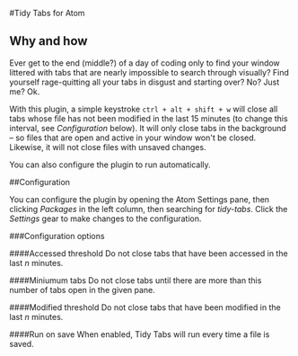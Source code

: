 #Tidy Tabs for Atom

## Why and how
Ever get to the end (middle?) of a day of coding only to find your window littered with tabs that are nearly impossible to search through visually? Find yourself rage-quitting all your tabs in disgust and starting over? No? Just me? Ok.

With this plugin, a simple keystroke `ctrl + alt + shift + w` will close all tabs whose file has not been modified in the last 15 minutes (to change this interval, see *Configuration* below). It will only close tabs in the background – so files that are open and active in your window won't be closed. Likewise, it will not close files with unsaved changes.

You can also configure the plugin to run automatically.

##Configuration

You can configure the plugin by opening the Atom Settings pane, then clicking *Packages* in the left column, then searching for *tidy-tabs*. Click the *Settings* gear to make changes to the configuration.

###Configuration options

####Accessed threshold
Do not close tabs that have been accessed in the last *n* minutes.

####Miniumum tabs
Do not close tabs until there are more than this number of tabs open in the given pane.

####Modified threshold
Do not close tabs that have been modified in the last *n* minutes.

####Run on save
When enabled, Tidy Tabs will run every time a file is saved.
